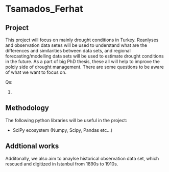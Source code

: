 # Tsamados_Ferhat

## Project

This project will focus on mainly drought conditions in Turkey. Reanlyses and observation data setes will be used to understand what are the differences and similarities between data sets, and regional forecasting/modelling data sets will be used to estimate drought conditions in the future. As a part of big PhD thesis, these all will help to improve the polciy side of drought management. There are some questions to be aware of what we want to focus on. 

Qs:

1. 


## Methodology

The following python libraries will be useful in the project:
+ SciPy ecosystem (Numpy, Scipy, Pandas etc...) 

## Addtional works

Additonally, we also aim to anaylse historical observation data set, which rescued and digitized in Istanbul from 1890s to 1910s. 




